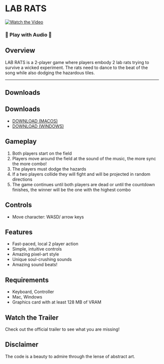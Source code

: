 # LAB RATS
[![Watch the Video]((https://github.com/Bloodyludi/ggj-2024/assets/63453493/d1d338ff-dfe4-4be6-833b-d8e789ee5f9c))](https://github.com/Bloodyludi/ggj-2024/assets/63453493/b54f8870-d8f9-406b-92d6-471b77fd0c1e)

###  🔼 Play with Audio 🔼

## Overview
LAB RATS is a 2-player game where players embody 2 lab rats trying to survive a wicked experiment. The rats need to dance to the beat of the song while also dodging the hazardous tiles. 

---

## Downloads
## Downloads
* [DOWNLOAD (MACOS)](https://github.com/Bloodyludi/ggj-2024/blob/main/docs/mac_builds/mac_build.zip)
* [DOWNLOAD (WINDOWS)](https://github.com/Bloodyludi/ggj-2024/blob/main/docs/mac_builds/lab_rats_win.zip)

## Gameplay
1. Both players start on the field
2. Players move around the field at the sound of the music, the more sync the more combo!
3. The players must dodge the hazards
5. If a two players collide they will fight and will be projected in random directions
6. The game continues until both players are dead or until the countdown finishes, the winner will be the one with the highest combo
   
## Controls
- Move character: WASD/ arrow keys

## Features
- Fast-paced, local 2 player action
- Simple, intuitive controls
- Amazing pixel-art style
- Unique soul-crushing sounds
- Amazing sound beats!

## Requirements
- Keyboard, Controller
- Mac, Windows
- Graphics card with at least 128 MB of VRAM

## Watch the Trailer
Check out the official trailer to see what you are missing!

## Disclaimer
The code is a beauty to admire through the lense of abstract art.
